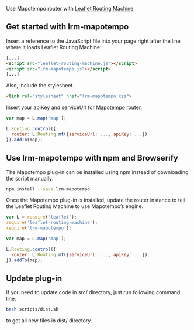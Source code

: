 Use Mapotempo router with [Leaflet Routing Machine](https://github.com/perliedman/leaflet-routing-machine)

## Get started with lrm-mapotempo

Insert a reference to the JavaScript file into your page right after the line where it loads Leaflet Routing Machine:

```html
[...]
<script src="leaflet-routing-machine.js"></script>
<script src="lrm-mapotempo.js"></script>
[...]
```

Also, include the stylesheet.

```html
<link rel="stylesheet" href="lrm-mapotempo.css">
```

Insert your apiKey and serviceUrl for [Mapotempo router](https://github.com/Mapotempo/router-wrapper).

```js
var map = L.map('map');

L.Routing.control({
  router: L.Routing.mt({serviceUrl: ..., apiKey: ...})
}).addTo(map);
```

## Use lrm-mapotempo with npm and Browserify

The Mapotempo plug-in can be installed using npm instead of downloading the script manually:

```sh
npm install --save lrm-mapotempo
```

Once the Mapotempo plug-in is installed, update the router instance to tell the Leaflet Routing Machine to use Mapotempo’s engine.

```js
var L = require('leaflet');
require('leaflet-routing-machine');
require('lrm-mapotempo');

var map = L.map('map');

L.Routing.control({
  router: L.Routing.mt({serviceUrl: ..., apiKey: ...})
}).addTo(map);
```

## Update plug-in

If you need to update code in src/ directory, just run following command line:

```sh
bash scripts/dist.sh
```

to get all new files in dist/ directory.
